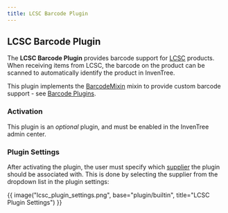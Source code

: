 ```yaml
---
title: LCSC Barcode Plugin
---
```


## LCSC Barcode Plugin

The **LCSC Barcode Plugin** provides barcode support for [LCSC](https://lcsc.com/) products. When receiving items from LCSC, the barcode on the product can be scanned to automatically identify the product in InvenTree.

This plugin implements the [BarcodeMixin](../mixins/barcode.md) mixin to provide custom barcode support - see [Barcode Plugins](./barcode_index.md).

### Activation

This plugin is an *optional* plugin, and must be enabled in the InvenTree admin center.

### Plugin Settings

After activating the plugin, the user must specify which [supplier](../../purchasing/supplier.md) the plugin should be associated with. This is done by selecting the supplier from the dropdown list in the plugin settings:

{{ image("lcsc_plugin_settings.png", base="plugin/builtin", title="LCSC Plugin Settings") }}
